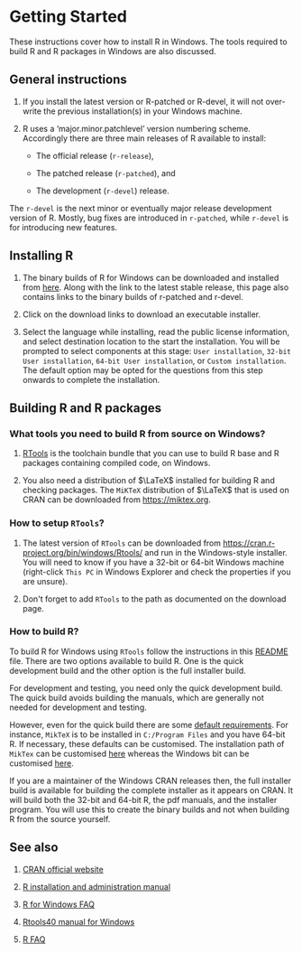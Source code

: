 # Getting Started 

These instructions cover how to install R in Windows. The tools required to build R and R packages in Windows are also discussed.

## General instructions

1. If you install the latest version or R-patched or R-devel, it will not over-write the previous installation(s) in your Windows machine.

2. R uses a ‘major.minor.patchlevel’ version numbering scheme. Accordingly there are three main releases of R available to install:

   * The official release (`r-release`), 

   * The patched release (`r-patched`), and

   * The development (`r-devel`) release. 

The `r-devel` is the next minor or eventually major release development version of R. Mostly, bug fixes are introduced in `r-patched`, while `r-devel` is for introducing new features.

## Installing R

1. The binary builds of R for Windows can be downloaded and installed from [here](https://cran.r-project.org/bin/windows/base/). Along with the link to the latest stable release, this page also contains links to the binary builds of r-patched and r-devel. 

2. Click on the download links to download an executable installer.

3. Select the language while installing, read the public license information, and select destination location to the start the installation. You will be prompted to select components at this stage: `User installation`, `32-bit User installation`, `64-bit User installation`, or `Custom installation`. The default option may be opted for the questions from this step onwards to complete the installation. 

## Building R and R packages

### What tools you need to build R from source on Windows?

1. [RTools](https://github.com/r-windows/docs/blob/master/faq.md#what-is-rtools) is the toolchain bundle that you can use to build R base and R packages containing compiled code, on Windows.

2. You also need a distribution of $\LaTeX$ installed for building R and checking packages. The `MiKTeX` distribution of $\LaTeX$ that is used on CRAN can be downloaded from https://miktex.org.

### How to setup `RTools`?

1. The latest version of `RTools` can be downloaded from https://cran.r-project.org/bin/windows/Rtools/ and run in the Windows-style installer. You will need to know if you have a 32-bit or 64-bit Windows machine (right-click `This PC` in Windows Explorer and check the properties if you are unsure).

2. Don't forget to add `RTools` to the path as documented on the download page.

### How to build R?

To build R for Windows using `RTools` follow the instructions in this [README](https://github.com/r-windows/r-base#readme) file. There are two options available to build R. One is the quick development build and the other option is the full installer build.

For development and testing, you need only the quick development build. The quick build avoids building the manuals, which are generally not needed for development and testing. 

However, even for the quick build there are some [default requirements](https://github.com/r-windows/r-base/blob/master/quick-build.sh). For instance, `MikTeX` is to be installed in `C:/Program Files` and you have 64-bit R. If necessary, these defaults can be customised. The installation path of `MikTex` can be customised [here](https://github.com/r-windows/r-base/blob/50a229fc76c50a5fb42c0daa367466aaf2318171/quick-build.sh#L13) whereas the Windows bit can be customised [here](https://github.com/r-windows/r-base/blob/50a229fc76c50a5fb42c0daa367466aaf2318171/quick-build.sh#L6).

If you are a maintainer of the Windows CRAN releases then, the full installer build is available for building the complete installer as it appears on CRAN. It will build both the 32-bit and 64-bit R, the pdf manuals, and the installer program. You will use this to create the binary builds and not when building R from the source yourself.

## See also

1. [CRAN official website](https://cran.r-project.org)

2. [R installation and administration manual](https://cran.r-project.org/doc/manuals/r-patched/R-admin.html)

3. [R for Windows FAQ](https://cran.r-project.org/bin/windows/base/rw-FAQ.html)

4. [Rtools40 manual for Windows](https://cran.r-project.org/bin/windows/Rtools/)

5. [R FAQ](https://cran.r-project.org/doc/FAQ/R-FAQ.html)
